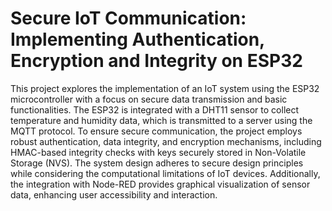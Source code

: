 # Secure IoT Communication: Implementing Authentication, Encryption and Integrity on ESP32

This project explores the implementation of an IoT system using the ESP32 microcontroller with a focus on secure data transmission and basic functionalities. The ESP32 is integrated with a DHT11 sensor to collect temperature and humidity data, which is transmitted to a server using the MQTT protocol. To ensure secure communication, the project employs robust authentication, data integrity, and encryption mechanisms, including HMAC-based integrity checks with keys securely stored in Non-Volatile Storage (NVS). The system design adheres to secure design principles while considering the computational limitations of IoT devices. Additionally, the integration with Node-RED provides graphical visualization of sensor data, enhancing user accessibility and interaction.
